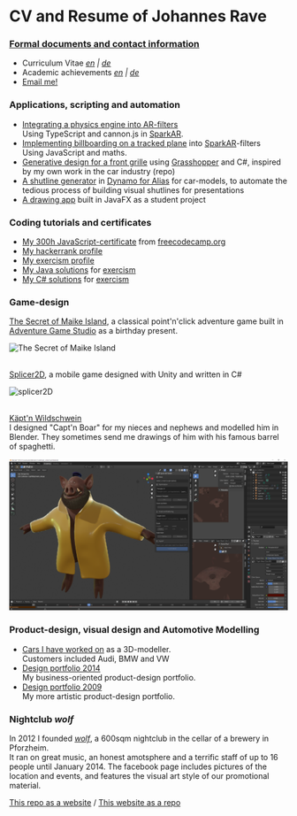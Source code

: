 # CV and Resume of Johannes Rave

### [Formal documents and contact information](./documents)

- Curriculum Vitae _[en]() \| [de]()_
- Academic achievements _[en]() \| [de]()_
- [Email me!](mailto:johannes.rave@gmail.com)

### Applications, scripting and automation

- [Integrating a physics engine into AR-filters]()  
  Using TypeScript and cannon.js in [SparkAR](https://sparkar.facebook.com/ar-studio/).
- [Implementing billboarding on a tracked plane]() into [SparkAR](https://sparkar.facebook.com/ar-studio/)-filters  
  Using JavaScript and maths.
- [Generative design for a front grille](https://github.com/johannesrave/curriculum_vitae/tree/main/parametric_grille) using [Grasshopper](https://www.grasshopper3d.com/) and C#, inspired by my own work in the car industry (repo)
- [A shutline generator]() in [Dynamo for Alias](https://knowledge.autodesk.com/support/alias-products/learn-explore/caas/CloudHelp/cloudhelp/2019/ENU/Alias-Modeling/files/GUID-853BF189-CB9D-48C9-BF84-D4B62A4352C7-htm.html) for car-models, to automate the tedious process of building visual shutlines for presentations
- [A drawing app]() built in JavaFX as a student project

### Coding tutorials and certificates
  
- [My 300h JavaScript-certificate](https://www.freecodecamp.org/certification/johannesrave/javascript-algorithms-and-data-structures) from [freecodecamp.org](freecodecamp.org)
- [My hackerrank profile](https://www.hackerrank.com/johannes_rave)
- [My exercism profile](https://exercism.io/profiles/johannesrave)
- [My Java solutions](https://github.com/johannesrave/ExercismJavaTrack) for [exercism](https://exercism.io/)
- [My C# solutions](https://github.com/johannesrave/ExercismCSharpTrack) for [exercism](https://exercism.io/)

### Game-design

[The Secret of Maike Island](https://www.adventuregamestudio.co.uk/site/games/game/2517-the-secret-of-maike-island/), a classical point'n'click adventure game built in [Adventure Game Studio](https://www.adventuregamestudio.co.uk/) as a birthday present.

![The Secret of Maike Island](https://user-images.githubusercontent.com/31467653/110179054-b87cf580-7e07-11eb-9700-16acd22ade5b.gif)  
</br>

[Splicer2D](), a mobile game designed with Unity and written in C#

![splicer2D](https://user-images.githubusercontent.com/31467653/110180080-6f2da580-7e09-11eb-9f53-6b7d64f11f0b.gif)  
</br>

[Käpt'n Wildschwein](./captn_boar/)  
I designed "Capt'n Boar" for my nieces and nephews and modelled him in Blender. They sometimes send me drawings of him with his famous barrel of spaghetti.

![The Secret of Maike Island](./game_design/captn_boar/captn_boar_complete.png) 




### Product-design, visual design and Automotive Modelling

- [Cars I have worked on]() as a 3D-modeller.  
  Customers included Audi, BMW and VW
- [Design portfolio 2014](https://github.com/johannesrave/curriculum_vitae/blob/main/design_portfolio/2014_portfolio_johannesRave_low.pdf)  
  My business-oriented product-design portfolio.
- [Design portfolio 2009](https://github.com/johannesrave/curriculum_vitae/blob/main/design_portfolio/2009_portfolio_johannesRave_low.pdf)  
  My more artistic product-design portfolio.

### Nightclub _wolf_

In 2012 I founded [_wolf_](https://www.facebook.com/wolfimbuch), a 600sqm nightclub in the cellar of a brewery in Pforzheim.  
It ran on great music, an honest amotsphere and a terrific staff of up to 16 people until January 2014.
The facebook page includes pictures of the location and events, and features the visual art style of our promotional material.

[This repo as a website](https://johannesrave.github.io) / [This website as a repo](https://github.com/johannesrave/johannesrave.github.io)
